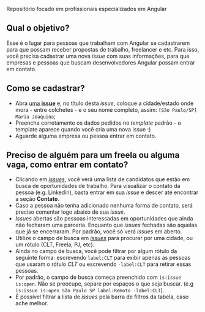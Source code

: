 Repositório focado em profissionais especializados em Angular

## Qual o objetivo?

Esse é o lugar para pessoas que trabalham com Angular se cadastrarem para que possam receber propostas de trabalho, freelancer e etc. Para isso, você precisa cadastrar uma nova _issue_ com suas informações, para que empresas e pessoas que buscam desenvolvedores Angular possam entrar em contato.


## Como se cadastrar?

- Abra [uma **issue**](https://github.com/angularbrazil/contrata-dev-angular/issues/new) e, no título  desta _issue_, coloque a cidade/estado onde mora -
entre colchetes - e o seu nome completo, assim: `[São Paulo/SP] Maria Joaquina`;
- Preencha corretamente os dados pedidos no _template_ padrão - o template aparece quando você cria uma nova issue :)
- Aguarde alguma empresa ou pessoa entrar em contato.


## Preciso de alguém para um freela ou alguma vaga, como entrar em contato?

- Clicando em [_issues_](https://github.com/angularbrazil/contrata-dev-angular/issues), você verá uma lista de candidatos que estão em busca de oportunidades de trabalho. Para visualizar o contato da pessoa (e.g. Linkedin), basta entrar em sua _issue_ e descer até encontrar a seção **Contato**.
- Caso a pessoa não tenha adicionado nenhuma forma de contato, será preciso comentar logo abaixo de sua _issue_.
- _Issues_ abertas são pessoas interessadas em oportunidades que ainda não fecharam uma parceria. Enquanto que _issues_ fechadas são aquelas que já se encerraram. Por padrão, você só verá _issues_ em aberto.
- Utilize o campo de busca em [_issues_](https://github.com/angularbrazil/contrata-dev-angular/issues) para procurar por uma cidade, ou um rótulo (CLT, Freela, PJ, etc).
- Ainda no campo de busca, você pode filtrar por algum rótulo da seguinte forma: escrevendo `label:CLT` para exibir apenas as pessoas que usaram o rótulo *CLT* ou escrevendo `-label:CLT` para retirar essas pessoas.
- Por padrão, o campo de busca começa preenchido com `is:issue is:open`. Não se preocupe, separe por espaços o que seja buscar. (e.g `is:issue is:open São Paulo SP label:Remoto -label:CLT`).
- É possível filtrar a lista de _issues_ pela barra de filtros da tabela, caso ache melhor.
